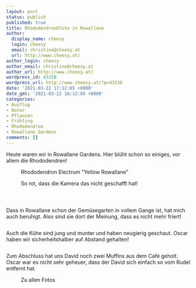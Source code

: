```yaml
---
layout: post
status: publish
published: true
title: Rhododendronblüte in Rowallane
author:
  display_name: cheesy
  login: cheesy
  email: christine@cheesy.at
  url: http://www.cheesy.at/
author_login: cheesy
author_email: christine@cheesy.at
author_url: http://www.cheesy.at/
wordpress_id: 43330
wordpress_url: http://www.cheesy.at/?p=43330
date: '2021-03-22 17:12:05 +0000'
date_gmt: '2021-03-22 16:12:05 +0000'
categories:
- Ausflug
- Natur
- Pflanzen
- Frühling
- Rhododendron
- Rowallane Gardens
comments: []
---
```

<!-- wp:paragraph -->
Heute waren wir in Rowallane Gardens. Hier blüht schon so einiges, vor allem die Rhododendren!
<!-- /wp:paragraph -->
<!-- wp:image {"id":43290} -->
<figure class="wp-block-image"><img src="{% link _fotos/ausfluege/2021-2/rowallane-gardens/Rowallane-Gardens-012-1.jpg %}" alt="" class="wp-image-43290"><br>
<figcaption>Rhododendron Electrum "Yellow Rowallane"</figcaption>
</figure>
<!-- /wp:image -->
<!-- wp:image {"id":43296} -->
<figure class="wp-block-image"><img src="{% link _fotos/ausfluege/2021-2/rowallane-gardens/Rowallane-Gardens-018.jpg %}" alt="" class="wp-image-43296"><br>
<figcaption>So rot, dass die Kamera das nicht geschafft hat!<br></figcaption>
</figure>
<!-- /wp:image -->
<!-- wp:image {"id":43315} -->
<figure class="wp-block-image"><img src="{% link _fotos/ausfluege/2021-2/rowallane-gardens/Rowallane-Gardens-037.jpg %}" alt="" class="wp-image-43315"></figure>
<!-- /wp:image -->
<!-- wp:image {"id":43317} -->
<figure class="wp-block-image"><img src="{% link _fotos/ausfluege/2021-2/rowallane-gardens/Rowallane-Gardens-039.jpg %}" alt="" class="wp-image-43317"></figure>
<!-- /wp:image -->
<!-- wp:image {"id":43324} -->
<figure class="wp-block-image"><img src="{% link _fotos/ausfluege/2021-2/rowallane-gardens/Rowallane-Gardens-046.jpg %}" alt="" class="wp-image-43324"></figure>
<!-- /wp:image -->
<!-- wp:paragraph -->
Dass in Rowallane schon der Gemüsegarten in vollem Gange ist, hat mich auch beruhigt. Also sind sie dort der Meinung, dass es nicht mehr friert!
<!-- /wp:paragraph -->
<!-- wp:image {"id":43300} -->
<figure class="wp-block-image"><img src="{% link _fotos/ausfluege/2021-2/rowallane-gardens/Rowallane-Gardens-022.jpg %}" alt="" class="wp-image-43300"></figure>
<!-- /wp:image -->
<!-- wp:paragraph -->
Auch die Kühe sind jung und munter und haben neugierig geschaut. Oscar haben wir sicherheitshalber auf Abstand gehalten!
<!-- /wp:paragraph -->
<!-- wp:image {"id":43311} -->
<figure class="wp-block-image"><img src="{% link _fotos/ausfluege/2021-2/rowallane-gardens/Rowallane-Gardens-033.jpg %}" alt="" class="wp-image-43311"></figure>
<!-- /wp:image -->
<!-- wp:paragraph -->
Zum Abschluss hat uns David noch zwei Muffins aus dem Café geholt. Oscar war es nicht sehr geheuer, dass der David sich einfach so vom Rudel entfernt hat.
<!-- /wp:paragraph -->
<!-- wp:image {"id":43327,"linkDestination":"custom"} -->
<figure class="wp-block-image"><a href="http://www.cheesy.at/fotos/ausfluege/2021-2/rowallane-gardens/"><img src="{% link _fotos/ausfluege/2021-2/rowallane-gardens/Rowallane-Gardens-049.jpg %}" alt="" class="wp-image-43327"></a><br>
<figcaption>Zu allen Fotos</figcaption>
</figure>
<!-- /wp:image -->
